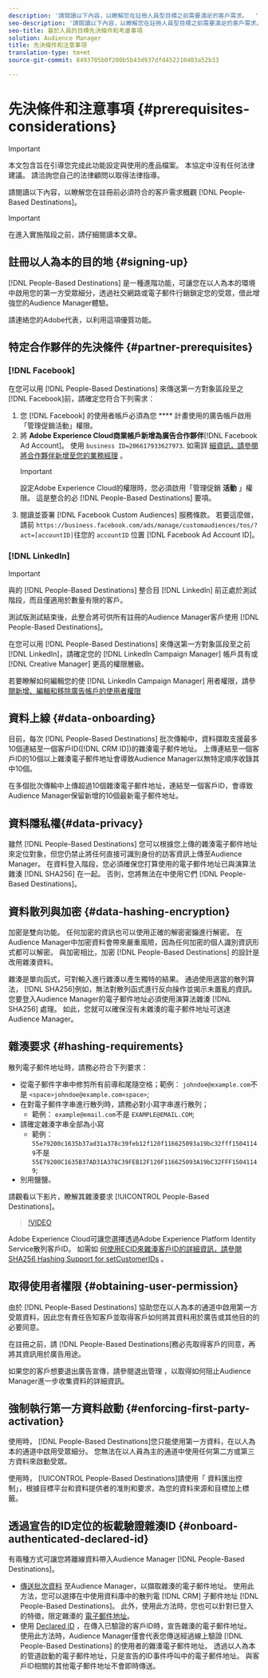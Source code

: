 ```yaml
---
description: '請閱讀以下內容，以瞭解您在註冊人員型目標之前需要滿足的客戶需求。  '
seo-description: '請閱讀以下內容，以瞭解您在註冊人員型目標之前需要滿足的客戶需求。  '
seo-title: 基於人員的目標先決條件和考慮事項
solution: Audience Manager
title: 先決條件和注意事項
translation-type: tm+mt
source-git-commit: 8493705b0f200b5b43d937dfd452210403a52b33

---
```



# 先決條件和注意事項 {#prerequisites-considerations}

>[!IMPORTANT]
>本文包含旨在引導您完成此功能設定與使用的產品檔案。 本協定中沒有任何法律建議。 請洽詢您自己的法律顧問以取得法律指導。

請閱讀以下內容，以瞭解您在註冊前必須符合的客戶需求概觀 [!DNL People-Based Destinations]。

>[!IMPORTANT]
> 在進入實施階段之前，請仔細閱讀本文章。

## 註冊以人為本的目的地 {#signing-up}

[!DNL People-Based Destinations] 是一種進階功能，可讓您在以人為本的環境中啟用您的第一方受眾細分，透過社交網路或電子郵件行銷鎖定您的受眾，借此增強您的Audience Manager體驗。

請連絡您的Adobe代表，以利用這項優質功能。

## 特定合作夥伴的先決條件 {#partner-prerequisites}

### [!DNL Facebook]

在您可以用 [!DNL People-Based Destinations] 來傳送第一方對象區段至之 [!DNL Facebook]前，請確定您符合下列需求：

1. 您 [!DNL Facebook] 的使用者帳戶必須為您 **** 計畫使用的廣告帳戶啟用「管理促銷活動」權限。
2. 將 **Adobe Experience Cloud商業帳戶新增為廣告合作夥伴**[!DNL Facebook Ad Account]。 使用 `business ID=206617933627973`. 如需詳 [細資訊，請參閱將合作夥伴新增至您的業務經理](https://www.facebook.com/business/help/1717412048538897) 。
   >[!IMPORTANT]
   > 設定Adobe Experience Cloud的權限時，您必須啟用「管理促銷 **活動** 」權限。 這是整合的必 [!DNL People-Based Destinations] 要項。
3. 閱讀並簽署 [!DNL Facebook Custom Audiences] 服務條款。 若要這麼做，請前 `https://business.facebook.com/ads/manage/customaudiences/tos/?act=[accountID]`往您的 `accountID` 位置 [!DNL Facebook Ad Account ID]。

### [!DNL LinkedIn]

>[!IMPORTANT]
>
> 與的 [!DNL People-Based Destinations] 整合目 [!DNL LinkedIn] 前正處於測試階段，而且僅適用於數量有限的客戶。
> 
> 測試版測試結束後，此整合將可供所有註冊的Audience Manager客戶使用 [!DNL People-Based Destinations]。

在您可以用 [!DNL People-Based Destinations] 來傳送第一方對象區段至之前 [!DNL LinkedIn]，請確定您的 [!DNL LinkedIn Campaign Manager] 帳戶具有或 [!DNL Creative Manager] 更高的權限層級。

若要瞭解如何編輯您的使 [!DNL LinkedIn Campaign Manager] 用者權限，請參 [閱新增、編輯和移除廣告帳戶的使用者權限](https://www.linkedin.com/help/lms/answer/5753)

## 資料上線 {#data-onboarding}

目前，每次 [!DNL People-Based Destinations] 批次傳輸中，資料擷取支援最多10個連結至一個客戶ID([!DNL CRM ID])的雜湊電子郵件地址。 上傳連結至一個客戶ID的10個以上雜湊電子郵件地址會導致Audience Manager以無特定順序收錄其中10個。

在多個批次傳輸中上傳超過10個雜湊電子郵件地址，連結至一個客戶ID，會導致Audience Manager保留新增的10個最新電子郵件地址。

## 資料隱私權{#data-privacy}

雖然 [!DNL People-Based Destinations] 您可以根據您上傳的雜湊電子郵件地址來定位對象，但您仍禁止將任何直接可識別身份的訪客資訊上傳至Audience Manager。 在資料登入階段，您必須確保您打算使用的電子郵件地址已與演算法雜湊 [!DNL SHA256] 在一起。 否則，您將無法在中使用它們 [!DNL People-Based Destinations]。

## 資料散列與加密 {#data-hashing-encryption}

加密是雙向功能。 任何加密的資訊也可以使用正確的解密密鑰進行解密。 在Audience Manager中加密資料會帶來嚴重風險，因為任何加密的個人識別資訊形式都可以解密。 與加密相比，加密 [!DNL People-Based Destinations] 的設計是改用雜湊資料。

雜湊是單向函式，可對輸入進行雜湊以產生獨特的結果。 通過使用適當的散列算法， [!DNL SHA256]例如，無法對散列函式進行反向操作並揭示未置亂的資訊。 您要登入Audience Manager的電子郵件地址必須使用演算法雜湊 [!DNL SHA256] 處理。 如此，您就可以確保沒有未雜湊的電子郵件地址可送達Audience Manager。

## 雜湊要求 {#hashing-requirements}

散列電子郵件地址時，請務必符合下列要求：

* 從電子郵件字串中修剪所有前導和尾隨空格；範例： `johndoe@example.com`不是 `<space>johndoe@example.com<space>`;
* 在對電子郵件字串進行散列時，請務必對小寫字串進行散列；
   * 範例： `example@email.com`不是 `EXAMPLE@EMAIL.COM`;
* 請確定雜湊字串全部為小寫
   * 範例： `55e79200c1635b37ad31a378c39feb12f120f116625093a19bc32fff15041149`不是 `55E79200C1635B37AD31A378C39FEB12F120F116625093A19bC32FFF15041149`;
* 別用鹽鹽。

請觀看以下影片，瞭解其雜湊要求 [!UICONTROL People-Based Destinations]。

>[!VIDEO](https://video.tv.adobe.com/v/29003/)

Adobe Experience Cloud可讓您選擇透過Adobe Experience Platform Identity Service散列客戶ID。 如需如 [何使用ECID來雜湊客戶ID的詳細資訊，請參閱SHA256 Hashing Support for setCustomerIDs](https://docs.adobe.com/content/help/en/id-service/using/reference/hashing-support.html) 。

## 取得使用者權限 {#obtaining-user-permission}

由於 [!DNL People-Based Destinations] 協助您在以人為本的通道中啟用第一方受眾資料，因此您有責任告知客戶並取得客戶如何將其資料用於廣告或其他目的的必要同意。

在註冊之前，請 [!DNL People-Based Destinations]務必先取得客戶的同意，再將其資訊用於廣告用途。

如果您的客戶想要退出廣告宣傳，請參閱退出管理 [](../../overview/data-security-and-privacy/data-privacy-requests.md) ，以取得如何阻止Audience Manager進一步收集資料的詳細資訊。

## 強制執行第一方資料啟動 {#enforcing-first-party-activation}

使用時， [!DNL People-Based Destinations]您只能使用第一方資料，在以人為本的通道中啟用受眾細分。 您無法在以人員為主的通道中使用任何第二方或第三方資料來啟動受眾。

使用時， [!UICONTROL People-Based Destinations]請使用「 [](../data-export-controls.md) 資料匯出控制」，根據目標平台和資料提供者的准則和要求，為您的資料來源和目標加上標籤。

## 透過宣告的ID定位的板載驗證雜湊ID {#onboard-authenticated-declared-id}

有兩種方式可讓您將離線資料帶入Audience Manager [!DNL People-Based Destinations]。

* [傳送批次資料](../../integration/sending-audience-data/batch-data-transfer-explained/batch-data-transfer-overview.md) 至Audience Manager，以擷取雜湊的電子郵件地址。 使用此方法，您可以選擇在中使用資料庫中的散列電 [!DNL CRM] 子郵件地址 [!DNL People-Based Destinations]。 此外，使用此方法時，您也可以針對已登入的特徵，限定雜湊的 [電子郵件地址](../traits/trait-and-segment-qualification-reference.md)。
* 使用 [Declared ID](../declared-ids.md) ，在傳入已驗證的客戶ID時，宣告雜湊的電子郵件地址。 使用此方法時，Audience Manager僅會代表您傳送經過線上驗證 [!DNL People-Based Destinations] 的使用者的雜湊電子郵件地址。 透過以人為本的管道啟動的電子郵件地址，只是宣告的ID事件呼叫中的電子郵件地址。 與客戶ID相關的其他電子郵件地址不會即時傳送。
